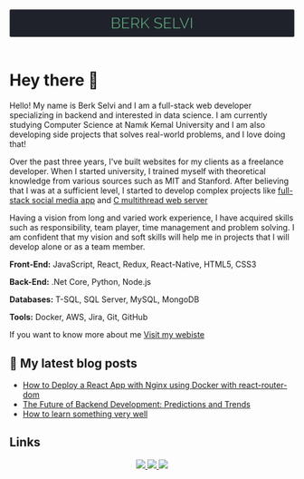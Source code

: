 <div align="center">
    <img  src="./img/header.svg" />
</div>
 
<br/>

# Hey there 👋

Hello! My name is Berk Selvi and I am a full-stack web developer specializing in backend and interested in data science. I am currently studying Computer Science at Namık Kemal University and I am also developing side projects that solves real-world problems, and I love doing that!

Over the past three years, I've built websites for my clients as a freelance developer. When I started university, I trained myself with theoretical knowledge from various sources such as MIT and Stanford. After believing that I was at a sufficient level, I started to develop complex projects like [full-stack social media app](https://github.com/berkslv/social-media-app) and [C multithread web server](https://github.com/berkslv/c-web-server)

Having a vision from long and varied work experience, I have acquired skills such as responsibility, team player, time management and problem solving. I am confident that my vision and soft skills will help me in projects that I will develop alone or as a team member.

**Front-End:** JavaScript, React, Redux, React-Native, HTML5, CSS3

**Back-End:** .Net Core, Python, Node.js

**Databases:** T-SQL, SQL Server, MySQL, MongoDB

**Tools:** Docker, AWS, Jira, Git, GitHub

If you want to know more about me [Visit my webiste](https://berkselvi.dev)

## 📘 My latest blog posts

- [How to Deploy a React App with Nginx using Docker with react-router-dom](https://berkslv.medium.com/how-to-deploy-a-react-app-with-nginx-using-docker-with-react-router-dom-628d2d86d30a?source=rss-570b367bddbc------2)
- [The Future of Backend Development: Predictions and Trends](https://berkslv.medium.com/the-future-of-backend-development-predictions-and-trends-87d611b530d0?source=rss-570b367bddbc------2)
- [How to learn something very well](https://berkslv.medium.com/how-to-learn-something-very-well-56b03e434e9c?source=rss-570b367bddbc------2)


## Links

<div align="center">
    <a href="https://twitter.com/berkslv">
        <img width="60"  src="https://raw.githubusercontent.com/berkslv/berkslv/main/img/twitter.svg" />
    </a>
    <a href="https://www.linkedin.com/in/berkslv/">
        <img width="60"  src="https://raw.githubusercontent.com/berkslv/berkslv/main/img/linkedin.svg" />
    </a>
    <a href="https://medium.com/@berkslv">
        <img width="60"  src="https://raw.githubusercontent.com/berkslv/berkslv/main/img/medium.svg" />
    </a>
</div>